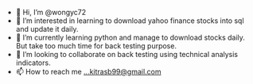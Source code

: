 - 👋 Hi, I’m @wongyc72
- 👀 I’m interested in learning to download yahoo finance stocks into sql and update it daily.
- 🌱 I’m currently learning python and manage to download stocks daily. But take too much time for back testing purpose.
- 💞️ I’m looking to collaborate on back testing using technical analysis indicators.
- 📫 How to reach me ...kitrasb99@gmail.com

<!---
wongyc72/wongyc72 is a ✨ special ✨ repository because its `README.md` (this file) appears on your GitHub profile.
You can click the Preview link to take a look at your changes.
--->
